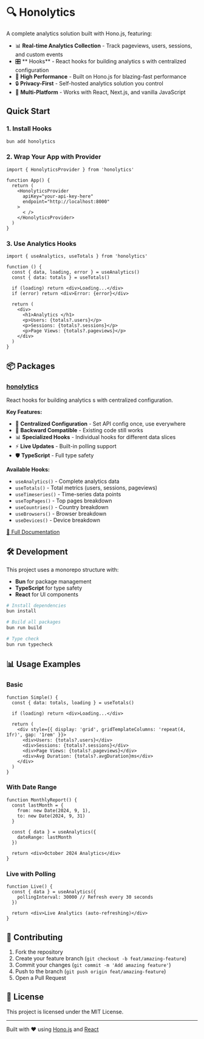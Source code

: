 # 🔍 Honolytics

A complete analytics solution built with Hono.js, featuring:

- 📊 **Real-time Analytics Collection** - Track pageviews, users, sessions, and custom events
- 🎛️ ** Hooks** - React hooks for building analytics s with centralized configuration
- 🚀 **High Performance** - Built on Hono.js for blazing-fast performance
- 🔒 **Privacy-First** - Self-hosted analytics solution you control
- 📱 **Multi-Platform** - Works with React, Next.js, and vanilla JavaScript

## Quick Start

### 1. Install  Hooks

```bash
bun add honolytics
```

### 2. Wrap Your App with Provider

```tsx
import { HonolyticsProvider } from 'honolytics'

function App() {
  return (
    <HonolyticsProvider
      apiKey="your-api-key-here"
      endpoint="http://localhost:8000"
    >
      < />
    </HonolyticsProvider>
  )
}
```

### 3. Use Analytics Hooks

```tsx
import { useAnalytics, useTotals } from 'honolytics'

function () {
  const { data, loading, error } = useAnalytics()
  const { data: totals } = useTotals()

  if (loading) return <div>Loading...</div>
  if (error) return <div>Error: {error}</div>

  return (
    <div>
      <h1>Analytics </h1>
      <p>Users: {totals?.users}</p>
      <p>Sessions: {totals?.sessions}</p>
      <p>Page Views: {totals?.pageviews}</p>
    </div>
  )
}
```

## 📦 Packages

### [honolytics](./packages/hooks/)

React hooks for building analytics s with centralized configuration.

**Key Features:**
- 🎯 **Centralized Configuration** - Set API config once, use everywhere
- 🔄 **Backward Compatible** - Existing code still works
- 📊 **Specialized Hooks** - Individual hooks for different data slices
- ⚡ **Live Updates** - Built-in polling support
- 🛡️ **TypeScript** - Full type safety

**Available Hooks:**
- `useAnalytics()` - Complete analytics data
- `useTotals()` - Total metrics (users, sessions, pageviews)
- `useTimeseries()` - Time-series data points
- `useTopPages()` - Top pages breakdown
- `useCountries()` - Country breakdown
- `useBrowsers()` - Browser breakdown
- `useDevices()` - Device breakdown

[📖 Full Documentation](./packages/hooks/README.md)


## 🛠️ Development

This project uses a monorepo structure with:
- **Bun** for package management
- **TypeScript** for type safety
- **React** for UI components

```bash
# Install dependencies
bun install

# Build all packages
bun run build

# Type check
bun run typecheck
```

## 📊 Usage Examples

### Basic 
```tsx
function Simple() {
  const { data: totals, loading } = useTotals()

  if (loading) return <div>Loading...</div>

  return (
    <div style={{ display: 'grid', gridTemplateColumns: 'repeat(4, 1fr)', gap: '1rem' }}>
      <div>Users: {totals?.users}</div>
      <div>Sessions: {totals?.sessions}</div>
      <div>Page Views: {totals?.pageviews}</div>
      <div>Avg Duration: {totals?.avgDuration}ms</div>
    </div>
  )
}
```

### With Date Range
```tsx
function MonthlyReport() {
  const lastMonth = {
    from: new Date(2024, 9, 1),
    to: new Date(2024, 9, 31)
  }

  const { data } = useAnalytics({
    dateRange: lastMonth
  })

  return <div>October 2024 Analytics</div>
}
```

### Live  with Polling
```tsx
function Live() {
  const { data } = useAnalytics({
    pollingInterval: 30000 // Refresh every 30 seconds
  })

  return <div>Live Analytics (auto-refreshing)</div>
}
```


## 🤝 Contributing

1. Fork the repository
2. Create your feature branch (`git checkout -b feat/amazing-feature`)
3. Commit your changes (`git commit -m 'Add amazing feature'`)
4. Push to the branch (`git push origin feat/amazing-feature`)
5. Open a Pull Request

## 📄 License

This project is licensed under the MIT License.

---

Built with ❤️ using [Hono.js](https://hono.dev) and [React](https://react.dev)